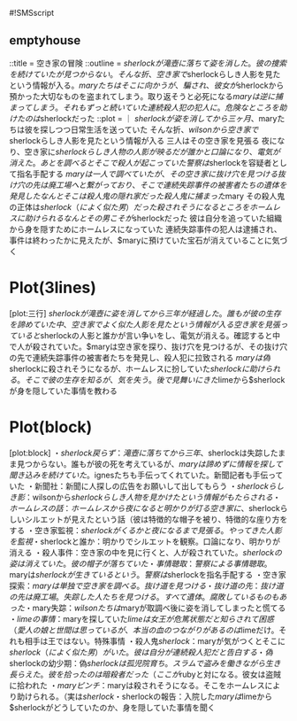 #!SMSscript

## emptyhouse

::title = 空き家の冒険
::outline = $sherlockが滝壺に落ちて姿を消した。彼の捜索を続けていたが見つからない。そんな折、空き家で$sherlockらしき人影を見たという情報が入る。$maryたちはそこに向かうが、騙され、彼女が$sherlockから預かった大切なものを盗まれてしまう。取り返そうと必死になる$maryは逆に捕まってしまう。それもずっと続いていた連続殺人犯の犯人に。危険なところを助けたのは$sherlockだった
::plot = ｜
$sherlockが姿を消してから三ヶ月、$maryたちは彼を探しつつ日常生活を送っていた
そんな折、$wilsonから空き家で$sherlockらしき人影を見たという情報が入る
三人はその空き家を見張る
夜になり、空き家に$sherlockらしき人物の人影が映る
だが誰かと口論になり、電気が消えた。あとを調べるとそこで殺人が起こっていた
警察は$sherlockを容疑者として指名手配する
$maryは一人で調べていたが、その空き家に抜け穴を見つける
抜け穴の先は廃工場へと繋がっており、そこで連続失踪事件の被害者たちの遺体を発見した
なんとそこは殺人鬼の隠れ家だった
殺人鬼に捕まった$mary
その殺人鬼の正体は$sherlock（によく似た男）だった
殺されそうになるところをホームレスに助けられる
なんとその男こそが$sherlockだった
彼は自分を追っていた組織から身を隠すためにホームレスになっていた
連続失踪事件の犯人は逮捕され、事件は終わったかに見えたが、$maryに預けていた宝石が消えていることに気づく

# Plot(3lines)

[plot:三行]
$sherlockが滝壺に姿を消してから三年が経過した。誰もが彼の生存を諦めていた中、空き家でよく似た人影を見たという情報が入る
空き家を見張っていると$sherlockの人影と誰かが言い争いをし、電気が消える。確認すると中で人が殺されていた。$maryは空き家を探り、抜け穴を見つけるが、その抜け穴の先で連続失踪事件の被害者たちを発見し、殺人犯に拉致される
$maryは偽$sherlockに殺されそうになるが、ホームレスに扮していた$sherlockに助けられる。そこで彼の生存を知るが、気を失う。後で見舞いにきた$limeから$sherlockが身を隠していた事情を教わる

# Plot(block)

[plot:block]
・$sherlock戻らず：滝壺に落ちてから三年、$sherlockは失踪したまま見つからない。誰もが彼の死を考えているが、$maryは諦めずに情報を探して聞き込みを続けていた。$ignesたちも手伝ってくれていた。新聞記者も手伝っていた
・新聞社：新聞に人探しの広告をお願いして出してもらう
・$sherlockらしき影：$wilsonから$sherlockらしき人物を見かけたという情報がもたらされる
・ホームレスの話：ホームレスから夜になると明かりが灯る空き家に、$sherlockらしいシルエットが見えたという話（彼は特徴的な帽子を被り、特徴的な座り方をする
・空き家監視：$sherlockがくるかと夜になるまで見張る。やってきた人影を監視
・$sherlockと誰か：明かりでシルエットを観察。口論になり、明かりが消える
・殺人事件：空き家の中を見に行くと、人が殺されていた。$sherlockの姿は消えていた。彼の帽子が落ちていた
・事情聴取：警察による事情聴取。$maryは$sherlockが生きているという。警察は$sherlockを指名手配する
・空き家探索：$maryは単独で空き家を調べる。抜け道を見つける
・抜け道の先：抜け道の先は廃工場。失踪した人たちを見つける。すべて遺体。腐敗しているものもあった
・$mary失踪：$wilsonたちは$maryが取調べ後に姿を消してしまったと慌てる
・$limeの事情：$maryを探していた$limeは女王が危篤状態だと知らされて困惑（愛人の娘と世間は思っているが、本当の血のつながりがあるのは$limeだけ。それも相手は王ではない。特殊事情
・殺人鬼$sherlock：$maryが気がつくとそこに$sherlock（によく似た男）がいた。彼は自分が連続殺人犯だと告白する
・偽$sherlockの幼少期：偽$sherlockは孤児院育ち。スラムで盗みを働きながら生き長らえた。彼を拾ったのは暗殺者だった（ここが$rubyと対になる。彼女は盗賊に拾われた
・$maryピンチ：$maryは殺されそうになる。そこをホームレスにより助けられる。（実は$sherlock
・$sherlockの報告：入院した$maryは$limeから$sherlockがどうしていたのか、身を隠していた事情を聞く

